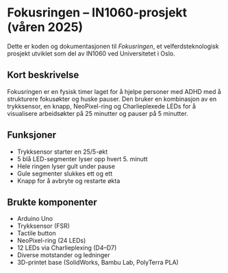 # Fokusringen – IN1060-prosjekt (våren 2025)

Dette er koden og dokumentasjonen til *Fokusringen*, et velferdsteknologisk prosjekt utviklet som del av IN1060 ved Universitetet i Oslo.

## Kort beskrivelse

Fokusringen er en fysisk timer laget for å hjelpe personer med ADHD med å strukturere fokusøkter og huske pauser. Den bruker en kombinasjon av en trykksensor, en knapp, NeoPixel-ring og Charlieplexede LEDs for å visualisere arbeidsøkter på 25 minutter og pauser på 5 minutter.

## Funksjoner

- Trykksensor starter en 25/5-økt
- 5 blå LED-segmenter lyser opp hvert 5. minutt
- Hele ringen lyser gult under pause
- Gule segmenter slukkes ett og ett
- Knapp for å avbryte og restarte økta

## Brukte komponenter

- Arduino Uno
- Trykksensor (FSR)
- Tactile button
- NeoPixel-ring (24 LEDs)
- 12 LEDs via Charlieplexing (D4–D7)
- Diverse motstander og ledninger
- 3D-printet base (SolidWorks, Bambu Lab, PolyTerra PLA)
